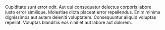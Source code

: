 Cupiditate sunt error odit. Aut qui consequatur delectus corporis labore iusto error similique. Molestiae dicta placeat error repellendus. Enim minima dignissimos aut autem deleniti voluptatem. Consequuntur aliquid voluptas repellat. Voluptas blanditiis eos nihil et aut labore aut dolorem.